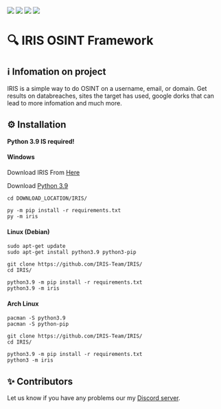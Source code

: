 ![](https://img.shields.io/badge/src-public-green) ![](https://img.shields.io/github/forks//IRIS-Team/IRIS/) ![](https://img.shields.io/github/stars/IRIS-Team/IRIS) ![](https://img.shields.io/github/issues/IRIS-Team/IRIS)

# 🔍 IRIS OSINT Framework

## ℹ️ Infomation on project
IRIS is a simple way to do OSINT on a username, email, or domain. Get results on databreaches, sites the target has used, google dorks that can lead to more infomation and much more.

## ⚙️ Installation
**Python 3.9 __IS__ required!**
#### Windows
Download IRIS From [Here](https://github.com/IRIS-Team/IRIS/archive/refs/heads/main.zip)

Download [Python 3.9](https://www.python.org/ftp/python/3.9.6/python-3.9.6-amd64.exe)

```
cd DOWNLOAD_LOCATION/IRIS/

py -m pip install -r requirements.txt
py -m iris
```
#### Linux (Debian)
```
sudo apt-get update
sudo apt-get install python3.9 python3-pip

git clone https://github.com/IRIS-Team/IRIS/
cd IRIS/

python3.9 -m pip install -r requirements.txt
python3.9 -m iris
```
#### Arch Linux
```
pacman -S python3.9
pacman -S python-pip

git clone https://github.com/IRIS-Team/IRIS/
cd IRIS/

python3.9 -m pip install -r requirements.txt
python3 -m iris
```

## ✨ Contributors


Let us know if you have any problems our my [Discord server](https://discord.gg/NBPCseG6g4).
